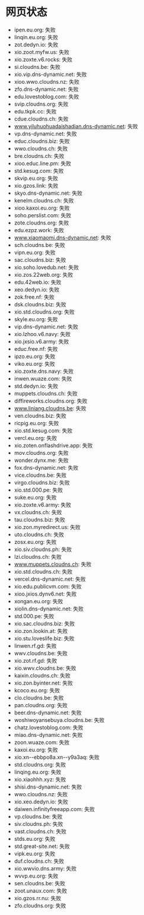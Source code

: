 # 网页状态
- ipen.eu.org: 失败
- linqin.eu.org: 失败
- zot.dedyn.io: 失败
- xio.zoot.myfw.us: 失败
- xio.zoxte.v6.rocks: 失败
- si.cloudns.be: 失败
- xio.vip.dns-dynamic.net: 失败
- xioo.wwo.cloudns.nz: 失败
- zfo.dns-dynamic.net: 失败
- edu.lovestoblog.com: 失败
- svip.cloudns.org: 失败
- edu.tkpk.cc: 失败
- cdue.cloudns.ch: 失败
- www.yiluhuohuadaishadian.dns-dynamic.net: 失败
- vp.dns-dynamic.net: 失败
- educ.cloudns.biz: 失败
- wwo.cloudns.ch: 失败
- bre.cloudns.ch: 失败
- xioo.educ.line.pm: 失败
- std.kesug.com: 失败
- skvip.eu.org: 失败
- xio.gzos.link: 失败
- skyo.dns-dynamic.net: 失败
- kenelm.cloudns.ch: 失败
- xioo.kaxoi.eu.org: 失败
- soho.perslist.com: 失败
- zote.cloudns.org: 失败
- edu.ezpz.work: 失败
- www.xiaomaomi.dns-dynamic.net: 失败
- sch.cloudns.be: 失败
- vipn.eu.org: 失败
- sac.cloudns.biz: 失败
- xio.soho.lovedub.net: 失败
- xio.zos.22web.org: 失败
- edu.42web.io: 失败
- xeo.dedyn.io: 失败
- zok.free.nf: 失败
- dsk.cloudns.biz: 失败
- xio.std.cloudns.org: 失败
- skyle.eu.org: 失败
- vip.dns-dynamic.net: 失败
- xio.lzhoo.v6.navy: 失败
- xio.jxsio.v6.army: 失败
- educ.free.nf: 失败
- ipzo.eu.org: 失败
- viko.eu.org: 失败
- xio.zoxte.dns.navy: 失败
- inwen.wuaze.com: 失败
- std.dedyn.io: 失败
- muppets.cloudns.ch: 失败
- diffireworks.cloudns.org: 失败
- www.liniang.cloudns.be: 失败
- ven.cloudns.biz: 失败
- ricpig.eu.org: 失败
- xio.std.kesug.com: 失败
- vercl.eu.org: 失败
- xio.zoten.onflashdrive.app: 失败
- mov.cloudns.org: 失败
- wonder.dynx.me: 失败
- fox.dns-dynamic.net: 失败
- vice.cloudns.be: 失败
- virgo.cloudns.biz: 失败
- xio.std.000.pe: 失败
- suke.eu.org: 失败
- xio.zoxte.v6.army: 失败
- vx.cloudns.ch: 失败
- tau.cloudns.biz: 失败
- xio.zon.myredirect.us: 失败
- uto.cloudns.ch: 失败
- zosx.eu.org: 失败
- xio.siv.cloudns.ph: 失败
- lzi.cloudns.ch: 失败
- www.muppets.cloudns.ch: 失败
- xio.std.cloudns.ch: 失败
- vercel.dns-dynamic.net: 失败
- xio.edu.publicvm.com: 失败
- xioo.jxios.dynv6.net: 失败
- xongan.eu.org: 失败
- xiolin.dns-dynamic.net: 失败
- std.000.pe: 失败
- xio.sac.cloudns.biz: 失败
- xio.zon.lookin.at: 失败
- xio.stu.loveslife.biz: 失败
- linwen.rf.gd: 失败
- wwv.cloudns.be: 失败
- xio.zot.rf.gd: 失败
- xio.wwv.cloudns.be: 失败
- kaixin.cloudns.ch: 失败
- xio.zon.byinter.net: 失败
- kcoco.eu.org: 失败
- clo.cloudns.be: 失败
- pan.cloudns.org: 失败
- beer.dns-dynamic.net: 失败
- woshiwoyansebuya.cloudns.be: 失败
- chatz.lovestoblog.com: 失败
- miao.dns-dynamic.net: 失败
- zoon.wuaze.com: 失败
- kaxoi.eu.org: 失败
- xio.xn--ebbpo8a.xn--y9a3aq: 失败
- std.cloudns.org: 失败
- linqing.eu.org: 失败
- xio.xiaohhh.xyz: 失败
- shisi.dns-dynamic.net: 失败
- wwo.cloudns.nz: 失败
- xio.xeo.dedyn.io: 失败
- daiwen.infinityfreeapp.com: 失败
- vp.cloudns.be: 失败
- siv.cloudns.ph: 失败
- vast.cloudns.ch: 失败
- stds.eu.org: 失败
- std.great-site.net: 失败
- vipk.eu.org: 失败
- duf.cloudns.ch: 失败
- xio.wwvio.dns.army: 失败
- wvvp.eu.org: 失败
- sen.cloudns.be: 失败
- zoot.unaux.com: 失败
- xio.gzos.rr.nu: 失败
- zfo.cloudns.org: 失败
